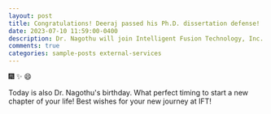 ```yaml
---
layout: post
title: Congratulations! Deeraj passed his Ph.D. dissertation defense!
date: 2023-07-10 11:59:00-0400
description: Dr. Nagothu will join Intelligent Fusion Technology, Inc. as a Research Scientist in August. 
comments: true
categories: sample-posts external-services
---
```

 :fireworks: :sparkles: :smile: 

Today is also Dr. Nagothu's birthday. What perfect timing to start a new chapter of your life! Best wishes for your new journey at IFT!  
